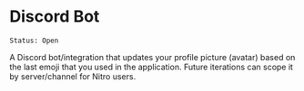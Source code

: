 # Discord Bot
```
Status: Open
```
A Discord bot/integration that updates your profile picture (avatar) based on the last emoji that you used in the application. Future iterations can scope it by server/channel for Nitro users.
